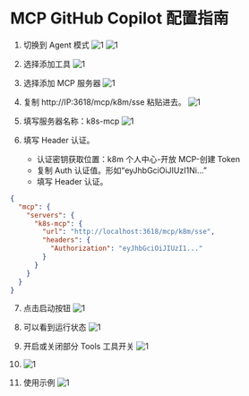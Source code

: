 # MCP GitHub Copilot 配置指南

1. 切换到 Agent 模式
   ![1](../images/mcp/github-copilot/github-copilot-1.png)
   ![1](../images/mcp/github-copilot/github-copilot-2.png)
2. 选择添加工具
   ![1](../images/mcp/github-copilot/github-copilot-3.png)
3. 选择添加 MCP 服务器
   ![1](../images/mcp/github-copilot/github-copilot-4.png)

4. 复制 http://IP:3618/mcp/k8m/sse 粘贴进去。
   ![1](../images/mcp/github-copilot/github-copilot-5.png)

5. 填写服务器名称：k8s-mcp
   ![1](../images/mcp/github-copilot/github-copilot-6.png)

6. 填写 Header 认证。
    - 认证密钥获取位置：k8m 个人中心-开放 MCP-创建 Token
    - 复制 Auth 认证值。形如“eyJhbGciOiJIUzI1Ni...”
    - 填写 Header 认证。

```json
{
  "mcp": {
    "servers": {
      "k8s-mcp": {
        "url": "http://localhost:3618/mcp/k8m/sse",
        "headers": {
          "Authorization": "eyJhbGciOiJIUzI1..."
        }
      }
    }
  }
}
```

7. 点击启动按钮
   ![1](../images/mcp/github-copilot/github-copilot-7.png)

8. 可以看到运行状态
   ![1](../images/mcp/github-copilot/github-copilot-8.png)

9. 开启或关闭部分 Tools 工具开关
   ![1](../images/mcp/github-copilot/github-copilot-9.png)

10. ![1](../images/mcp/github-copilot/github-copilot-10.png)

11. 使用示例
    ![1](../images/mcp/github-copilot/github-copilot-11.png)
